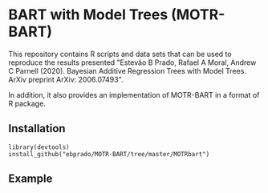 # BART with Model Trees (MOTR-BART)

This repository contains R scripts and data sets that can be used to reproduce the results presented "Estevão B Prado, Rafael A Moral, Andrew C Parnell (2020). Bayesian Additive Regression Trees with Model Trees. ArXiv preprint ArXiv: 2006.07493".

In addition, it also provides an implementation of MOTR-BART in a format of R package.

## Installation
```
library(devtools)
install_github("ebprado/MOTR-BART/tree/master/MOTRbart")
```
## Example

